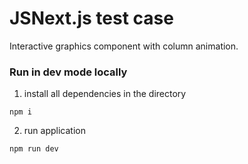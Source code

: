 # JSNext.js test case

Interactive graphics component with column animation.

### Run in dev mode locally
1. install all dependencies in the directory 

```npm i```

2. run application

```npm run dev```